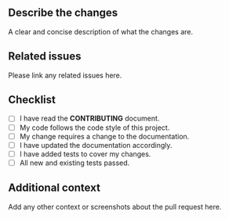 ## Describe the changes
A clear and concise description of what the changes are.

## Related issues
Please link any related issues here.

## Checklist
- [ ] I have read the **CONTRIBUTING** document.
- [ ] My code follows the code style of this project.
- [ ] My change requires a change to the documentation.
- [ ] I have updated the documentation accordingly.
- [ ] I have added tests to cover my changes.
- [ ] All new and existing tests passed.

## Additional context
Add any other context or screenshots about the pull request here.
